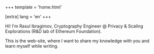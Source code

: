 +++
template = 'home.html'

[extra]
lang = 'en'
+++

Hi! I'm Rasul Ibragimov, Cryptography Engineer @ Privacy & Scaling Explorations (R&D lab of Ethereum Foundation).

This is the web-site, where I want to share my knowledge with you and learn myself
while writing.
